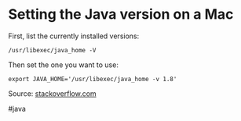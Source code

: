 # Setting the Java version on a Mac
First, list the currently installed versions:

`/usr/libexec/java_home -V`

Then set the one you want to use:

`export JAVA_HOME='/usr/libexec/java_home -v 1.8'`

Source: [stackoverflow.com](https://stackoverflow.com/questions/21964709/how-to-set-or-change-the-default-java-jdk-version-on-os-x)

#java